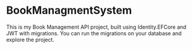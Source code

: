 # BookManagmentSystem
 This is my Book Management API project, built using Identity.EFCore and JWT with migrations.
You can run the migrations on your database and explore the project.

